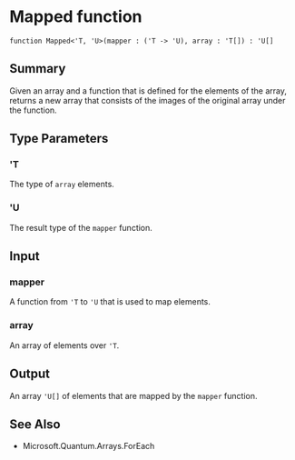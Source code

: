 # Mapped function

`function Mapped<'T, 'U>(mapper : ('T -> 'U), array : 'T[]) : 'U[]`

## Summary
Given an array and a function that is defined
for the elements of the array, returns a new array that consists
of the images of the original array under the function.

## Type Parameters
### 'T
The type of `array` elements.
### 'U
The result type of the `mapper` function.

## Input
### mapper
A function from `'T` to `'U` that is used to map elements.
### array
An array of elements over `'T`.

## Output
An array `'U[]` of elements that are mapped by the `mapper` function.

## See Also
- Microsoft.Quantum.Arrays.ForEach
